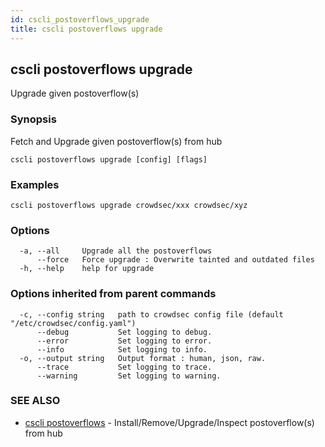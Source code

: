 ```yaml
---
id: cscli_postoverflows_upgrade
title: cscli postoverflows upgrade
---
```

## cscli postoverflows upgrade

Upgrade given postoverflow(s)

### Synopsis

Fetch and Upgrade given postoverflow(s) from hub

```
cscli postoverflows upgrade [config] [flags]
```

### Examples

```
cscli postoverflows upgrade crowdsec/xxx crowdsec/xyz
```

### Options

```
  -a, --all     Upgrade all the postoverflows
      --force   Force upgrade : Overwrite tainted and outdated files
  -h, --help    help for upgrade
```

### Options inherited from parent commands

```
  -c, --config string   path to crowdsec config file (default "/etc/crowdsec/config.yaml")
      --debug           Set logging to debug.
      --error           Set logging to error.
      --info            Set logging to info.
  -o, --output string   Output format : human, json, raw.
      --trace           Set logging to trace.
      --warning         Set logging to warning.
```

### SEE ALSO

* [cscli postoverflows](/docs/v1.0/cscli/cscli_postoverflows)	 - Install/Remove/Upgrade/Inspect postoverflow(s) from hub


